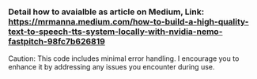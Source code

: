### Detail how to avaialble as article on Medium, Link: https://mrmanna.medium.com/how-to-build-a-high-quality-text-to-speech-tts-system-locally-with-nvidia-nemo-fastpitch-98fc7b626819
Caution: This code includes minimal error handling. I encourage you to enhance it by addressing any issues you encounter during use.
